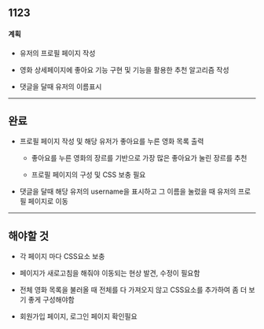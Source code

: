 ## 1123

#### 계획

- 유저의 프로필 페이지 작성

- 영화 상세페이지에 좋아요 기능 구현 및 기능을 활용한 추천 알고리즘 작성

- 댓글을 달때 유저의 이름표시

---

## 완료

- 프로필 페이지 작성 및 해당 유저가 좋아요를 누른 영화 목록 출력
  
  - 좋아요를 누른 영화의 장르를 기반으로 가장 많은 좋아요가 눌린 장르를 추천
  
  - 프로필 페이지의 구성 및 CSS 보충 필요

- 댓글을 달때 해당 유저의 username을 표시하고 그 이름을 눌렀을 때 유저의 프로필 페이지로 이동

---

## 해야할 것

- 각 페이지 마다 CSS요소 보충

- 페이지가 새로고침을 해줘야 이동되는 현상 발견,  수정이 필요함

- 전체 영화 목록을 불러올 때 전체를 다 가져오지 않고 CSS요소를 추가하여 좀 더 보기 좋게 구성해야함

- 회원가입 페이지, 로그인 페이지 확인필요
